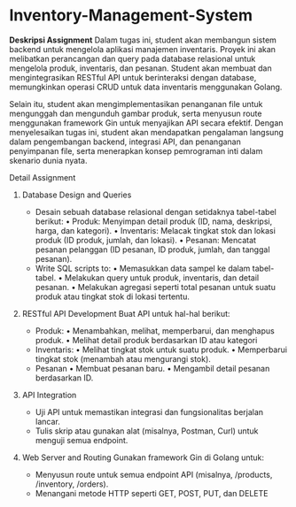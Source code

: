 # Inventory-Management-System
**Deskripsi Assignment**
Dalam tugas ini, student akan membangun sistem backend untuk mengelola aplikasi manajemen inventaris. Proyek ini akan melibatkan perancangan dan query pada database relasional untuk mengelola produk, inventaris, dan pesanan. Student akan membuat dan mengintegrasikan RESTful API untuk berinteraksi dengan database, memungkinkan operasi CRUD untuk data inventaris menggunakan Golang.

Selain itu, student akan mengimplementasikan penanganan file untuk mengunggah dan mengunduh gambar produk, serta menyusun route menggunakan framework Gin untuk menyajikan API secara efektif. Dengan menyelesaikan tugas ini, student akan mendapatkan pengalaman langsung dalam pengembangan backend, integrasi API, dan penanganan penyimpanan file, serta menerapkan konsep pemrograman inti dalam skenario dunia nyata.

Detail Assignment
1. Database Design and Queries
   - Desain sebuah database relasional dengan setidaknya tabel-tabel berikut:
     • Produk: Menyimpan detail produk (ID, nama, deskripsi, harga, dan kategori).
     • Inventaris: Melacak tingkat stok dan lokasi produk (ID produk, jumlah, dan lokasi).
     • Pesanan: Mencatat pesanan pelanggan (ID pesanan, ID produk, jumlah, dan tanggal pesanan).
   - Write SQL scripts to:
     • Memasukkan data sampel ke dalam tabel-tabel.
     • Melakukan query untuk produk, inventaris, dan detail pesanan.
     • Melakukan agregasi seperti total pesanan untuk suatu produk atau tingkat stok di lokasi tertentu.

3. RESTful API Development
   Buat API untuk hal-hal berikut:
   - Produk:
     • Menambahkan, melihat, memperbarui, dan menghapus produk.
     • Melihat detail produk berdasarkan ID atau kategori
   - Inventaris:
     • Melihat tingkat stok untuk suatu produk.
     • Memperbarui tingkat stok (menambah atau mengurangi stok).
   - Pesanan
     • Membuat pesanan baru.
     • Mengambil detail pesanan berdasarkan ID.

5. API Integration
   - Uji API untuk memastikan integrasi dan fungsionalitas berjalan lancar.
   - Tulis skrip atau gunakan alat (misalnya, Postman, Curl) untuk menguji semua endpoint.
 
7. Web Server and Routing
   Gunakan framework Gin di Golang untuk:
   - Menyusun route untuk semua endpoint API (misalnya, /products, /inventory, /orders).
   - Menangani metode HTTP seperti GET, POST, PUT, dan DELETE

